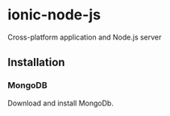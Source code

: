 # ionic-node-js
Cross-platform application and Node.js server

## Installation

### MongoDB
Download and install MongoDb.<br/>
